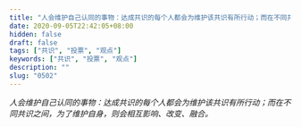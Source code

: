 ```yaml
---
title: "人会维护自己认同的事物：达成共识的每个人都会为维护该共识有所行动；而在不同共识之间，为了维护自身，则会相互影响、改变、融合。"
date: 2020-09-05T22:42:05+08:00
hidden: false
draft: false
tags: ["共识", "投票", "观点"]
keywords: ["共识", "投票", "观点"]
description: ""
slug: "0502"
---
```


*人会维护自己认同的事物：达成共识的每个人都会为维护该共识有所行动；而在不同共识之间，为了维护自身，则会相互影响、改变、融合。*
